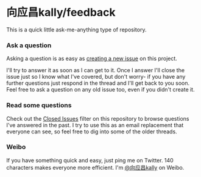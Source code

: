 # 向应昌kally/feedback

This is a quick little ask-me-anything type of repository.

### Ask a question

Asking a question is as easy as
[creating a new issue](https://github.com/xiangyingchang/feedback/issues/new) on this
project.

I'll try to answer it as soon as I can get to it. Once I answer I'll close the
issue just so I know what I've covered, but don't worry- if you have any further
questions just respond in the thread and I'll get back to you soon. Feel free to
ask a question on any old issue too, even if you didn't create it.

### Read some questions

Check out the [Closed Issues](https://github.com/xiangyingchang/feedback/issues?sort=created&direction=desc&state=closed&page=1)
filter on this repository to browse questions I've answered in the past. I try
to use this as an email replacement that everyone can see, so feel free to dig
into some of the older threads.

### Weibo

If you have something quick and easy, just ping me on Twitter. 140 characters
makes everyone more efficient. I'm [@向应昌kally](http://weibo.com/xiangyingchang) on
Weibo.

